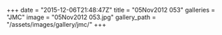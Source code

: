 +++
date = "2015-12-06T21:48:47Z"
title = "05Nov2012 053"
galleries = "JMC"
image = "05Nov2012 053.jpg"
gallery_path = "/assets/images/gallery/jmc/"
+++
